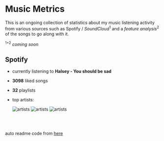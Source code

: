 # Music Metrics

This is an ongoing collection of statistics about my music listening activity from various sources such as Spotify / *SoundCloud*<sup>1</sup> and a *feature analysis*<sup>2</sup> of the songs to go along with it.

<sup>1+2</sup> *coming soon*

## Spotify

- currently listening to **Halsey - You should be sad**

- **3098** liked songs
- **32** playlists

- top artists: 

    ![artists](https://i.scdn.co/image/27717d74f3ecaa7dd1a72efb1e581674e3dbc593) ![artists](https://i.scdn.co/image/72cf4f4b7b37ffc2d954a6124b245a1faecb980c) ![artists](https://i.scdn.co/image/4d68f134b9ccfc7b9c22b4ed0abc98dccecc5fb2)

<br></br>

auto readme code from [here](https://github.com/gargakshit/gargakshit)

